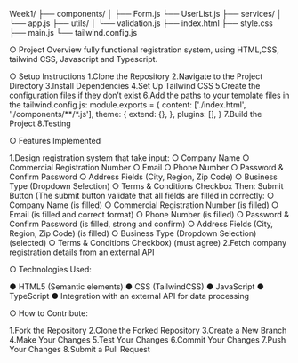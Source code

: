 Week1/ 
├── components/
 │
 ├── Form.js 
 └── UserList.js 
├── services/ 
 │ 
 └── app.js 
├── utils/
 │ 
 └── validation.js 
├── index.html 
├── style.css 
├── main.js 
└── tailwind.config.js

○ Project Overview
 fully functional registration system, using HTML,CSS, tailwind CSS, Javascript and Typescript.
 
○ Setup Instructions
1.Clone the Repository
2.Navigate to the Project Directory
3.Install Dependencies
4.Set Up Tailwind CSS
5.Create the configuration files if they don’t exist
6.Add the paths to your template files in the tailwind.config.js:
module.exports = {
  content: ['./index.html', './components/**/*.js'],
  theme: {
    extend: {},
  },
  plugins: [],
}
7.Build the Project
8.Testing

○ Features Implemented

 1.Design registration system that take input: 
  ○ Company Name
  ○ Commercial Registration Number
  ○ Email
  ○ Phone Number
  ○ Password & Confirm Password
  ○ Address Fields (City, Region, Zip Code)
  ○ Business Type (Dropdown Selection)
  ○ Terms & Conditions Checkbox
Then: Submit Button (The submit button validate that all fields are filled in correctly:
  ○ Company Name (is filled)
  ○ Commercial Registration Number (is filled)
  ○ Email (is filled and correct format)
  ○ Phone Number (is filled)
  ○ Password & Confirm Password (is filled, strong and confirm)
  ○ Address Fields (City, Region, Zip Code) (is filled)
  ○ Business Type (Dropdown Selection) (selected)
  ○ Terms & Conditions Checkbox) (must agree)
2.Fetch company registration details from an external API


○ Technologies Used:

  ● HTML5 (Semantic elements)
  ● CSS (TailwindCSS)
  ● JavaScript 
  ● TypeScript
  ● Integration with an external API for data processing
  
○ How to Contribute:

1.Fork the Repository
2.Clone the Forked Repository
3.Create a New Branch
4.Make Your Changes
5.Test Your Changes
6.Commit Your Changes
7.Push Your Changes
8.Submit a Pull Request


